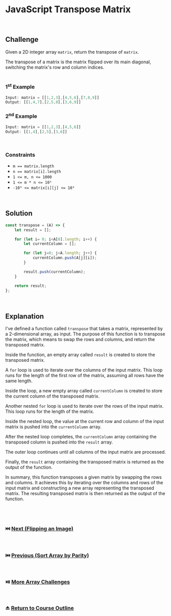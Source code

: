 # JavaScript Transpose Matrix
<br/>

## Challenge
Given a 2D integer array `matrix`, return the transpose of `matrix`.

The transpose of a matrix is the matrix flipped over its main diagonal, switching the matrix's row and column indices.
<br/>
<br/>

### 1<sup>st</sup> Example

```JavaScript
Input: matrix = [[1,2,3],[4,5,6],[7,8,9]]
Output: [[1,4,7],[2,5,8],[3,6,9]]
```

### 2<sup>nd</sup> Example

```JavaScript
Input: matrix = [[1,2,3],[4,5,6]]
Output: [[1,4],[2,5],[3,6]]
```

<br/>

### Constraints

- `m == matrix.length`
- `n == matrix[i].length`
- `1 <= m, n <= 1000`
- `1 <= m * n <= 10⁵`
- `-10⁹ <= matrix[i][j] <= 10⁹`

<br/>

## Solution

```JavaScript
const transpose = (A) => {
    let result = [];

    for (let i= 0; i<A[0].length; i++) {
        let currentColumn = [];

        for (let j=0; j<A.length; j++) {
            currentColumn.push(A[j][i]);
        }

        result.push(currentColumn);
    }

    return result;
};
```

<br/>

## Explanation

I've defined a function called `transpose` that takes a matrix, represented by a 2-dimensional array, as input. The purpose of this function is to transpose the matrix, which means to swap the rows and columns, and return the transposed matrix.
<br/>

Inside the function, an empty array called `result` is created to store the transposed matrix.
<br/>

A `for` loop is used to iterate over the columns of the input matrix. This loop runs for the length of the first row of the matrix, assuming all rows have the same length.
<br/>

Inside the loop, a new empty array called `currentColumn` is created to store the current column of the transposed matrix.
<br/>

Another nested `for` loop is used to iterate over the rows of the input matrix. This loop runs for the length of the matrix.
<br/>

Inside the nested loop, the value at the current row and column of the input matrix is pushed into the `currentColumn` array.
<br/>

After the nested loop completes, the `currentColumn` array containing the transposed column is pushed into the `result` array.
<br/>

The outer loop continues until all columns of the input matrix are processed.
<br/>

Finally, the `result` array containing the transposed matrix is returned as the output of the function.
<br/>

In summary, this function transposes a given matrix by swapping the rows and columns. It achieves this by iterating over the columns and rows of the input matrix and constructing a new array representing the transposed matrix. The resulting transposed matrix is then returned as the output of the function.
<br/>
<br/>
<br/>
<br/>

### :next_track_button: [Next (Flipping an Image)][Next]
<br/>

### :previous_track_button: [Previous (Sort Array by Parity)][Previous]
<br/>

### :play_or_pause_button: [More Array Challenges][More]
<br/>

### :eject_button: [Return to Course Outline][Return]
<br/>

[Next]: https://github.com/Superklok/JavaScriptArrays/blob/main/JavaScriptFlippingAnImage.md
[Previous]: https://github.com/Superklok/JavaScriptArrays/blob/main/JavaScriptSortArrayByParity.md
[More]: https://github.com/Superklok/JavaScriptArrays
[Return]: https://github.com/Superklok/LearnJavaScript